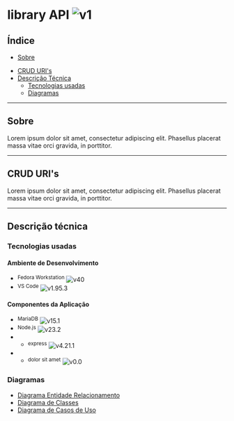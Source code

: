 # library API ![v1](https://img.shields.io/badge/version-1-informational)

## Índice

-   [Sobre](#sobre)
<!---   [Autenticação e Segurança](#auth)-->
-   [CRUD URI's](#URIs)
-   [Descrição Técnica](#descrica_tecnica)
    -   [Tecnologias usadas](#descrica_tecnica-techs)
    -   [Diagramas](#descrica_tecnica-diagramas)

---

## Sobre <a name = "sobre"></a>

Lorem ipsum dolor sit amet, consectetur adipiscing elit. Phasellus placerat massa vitae orci gravida, in porttitor.

---
<!--
## Autenticação e Segurança <a name = "auth"></a>

Lorem ipsum dolor sit amet, consectetur adipiscing elit. Phasellus placerat massa vitae orci gravida, in porttitor.

---
-->
## CRUD URI's <a name = "URIs"></a>

Lorem ipsum dolor sit amet, consectetur adipiscing elit. Phasellus placerat massa vitae orci gravida, in porttitor.

---

## Descrição técnica <a name = "descrica_tecnica"></a>

### Tecnologias usadas <a name = "descrica_tecnica-techs"></a>

#### Ambiente de Desenvolvimento
-   <span style="vertical-align: middle;" ><sup>Fedora Workstation</sup> ![v40](https://img.shields.io/badge/version-40-informational)</span>
-   <span style="vertical-align: middle;" ><sup>VS Code</sup> ![v1.95.3](https://img.shields.io/badge/version-1.95.3-informational)</span>

#### Componentes da Aplicação
-   <span style="vertical-align: middle;" ><sup>MariaDB</sup> ![v15.1](https://img.shields.io/badge/version-15.1-informational)</span>
-   <span style="vertical-align: middle;" ><sup>Node.js</sup> ![v23.2](https://img.shields.io/badge/version-23.2-informational)</span>
-   -   <span style="vertical-align: middle;" ><sup>express</sup> ![v4.21.1](https://img.shields.io/badge/version-4.21.1-informational)</span>
-   -   <span style="vertical-align: middle;" ><sup>dolor sit amet</sup> ![v0.0](https://img.shields.io/badge/version-0.0.0-informational)</span>

### Diagramas <a name = "descrica_tecnica-diagramas"></a>
- [Diagrama Entidade Relacionamento](https://github.com/devKaos117/library_API/blob/main/documentation/api_der.pdf)
- [Diagrama de Classes](https://github.com/devKaos117/library_API/blob/main/documentation/api_dc.pdf)
- [Diagrama de Casos de Uso](https://github.com/devKaos117/library_API/blob/main/documentation/api_dcu.pdf)